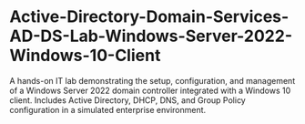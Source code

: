 # Active-Directory-Domain-Services-AD-DS-Lab-Windows-Server-2022-Windows-10-Client
A hands-on IT lab demonstrating the setup, configuration, and management of a Windows Server 2022 domain controller integrated with a Windows 10 client. Includes Active Directory, DHCP, DNS, and Group Policy configuration in a simulated enterprise environment.
